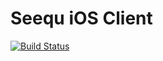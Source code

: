 # Seequ iOS Client
[![Build Status](https://build.seequ.com:8443/plugins/servlet/wittified/build-status/SI-IOS)](https://build.seequ.com:8443/browse/SI-IOS/latest)
